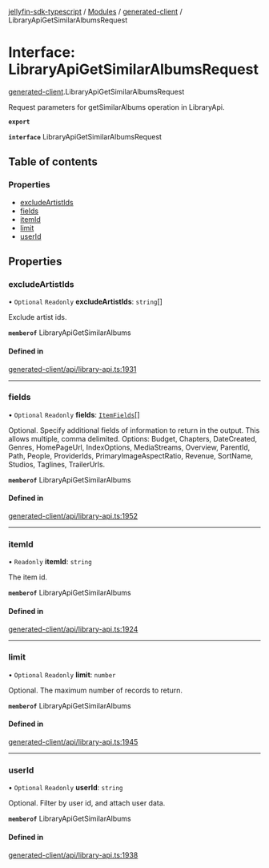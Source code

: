 [jellyfin-sdk-typescript](../README.md) / [Modules](../modules.md) / [generated-client](../modules/generated_client.md) / LibraryApiGetSimilarAlbumsRequest

# Interface: LibraryApiGetSimilarAlbumsRequest

[generated-client](../modules/generated_client.md).LibraryApiGetSimilarAlbumsRequest

Request parameters for getSimilarAlbums operation in LibraryApi.

**`export`**

**`interface`** LibraryApiGetSimilarAlbumsRequest

## Table of contents

### Properties

- [excludeArtistIds](generated_client.LibraryApiGetSimilarAlbumsRequest.md#excludeartistids)
- [fields](generated_client.LibraryApiGetSimilarAlbumsRequest.md#fields)
- [itemId](generated_client.LibraryApiGetSimilarAlbumsRequest.md#itemid)
- [limit](generated_client.LibraryApiGetSimilarAlbumsRequest.md#limit)
- [userId](generated_client.LibraryApiGetSimilarAlbumsRequest.md#userid)

## Properties

### excludeArtistIds

• `Optional` `Readonly` **excludeArtistIds**: `string`[]

Exclude artist ids.

**`memberof`** LibraryApiGetSimilarAlbums

#### Defined in

[generated-client/api/library-api.ts:1931](https://github.com/thornbill/jellyfin-sdk-typescript/blob/7534c86/src/generated-client/api/library-api.ts#L1931)

___

### fields

• `Optional` `Readonly` **fields**: [`ItemFields`](../enums/generated_client.ItemFields.md)[]

Optional. Specify additional fields of information to return in the output. This allows multiple, comma delimited. Options: Budget, Chapters, DateCreated, Genres, HomePageUrl, IndexOptions, MediaStreams, Overview, ParentId, Path, People, ProviderIds, PrimaryImageAspectRatio, Revenue, SortName, Studios, Taglines, TrailerUrls.

**`memberof`** LibraryApiGetSimilarAlbums

#### Defined in

[generated-client/api/library-api.ts:1952](https://github.com/thornbill/jellyfin-sdk-typescript/blob/7534c86/src/generated-client/api/library-api.ts#L1952)

___

### itemId

• `Readonly` **itemId**: `string`

The item id.

**`memberof`** LibraryApiGetSimilarAlbums

#### Defined in

[generated-client/api/library-api.ts:1924](https://github.com/thornbill/jellyfin-sdk-typescript/blob/7534c86/src/generated-client/api/library-api.ts#L1924)

___

### limit

• `Optional` `Readonly` **limit**: `number`

Optional. The maximum number of records to return.

**`memberof`** LibraryApiGetSimilarAlbums

#### Defined in

[generated-client/api/library-api.ts:1945](https://github.com/thornbill/jellyfin-sdk-typescript/blob/7534c86/src/generated-client/api/library-api.ts#L1945)

___

### userId

• `Optional` `Readonly` **userId**: `string`

Optional. Filter by user id, and attach user data.

**`memberof`** LibraryApiGetSimilarAlbums

#### Defined in

[generated-client/api/library-api.ts:1938](https://github.com/thornbill/jellyfin-sdk-typescript/blob/7534c86/src/generated-client/api/library-api.ts#L1938)
